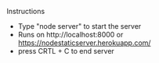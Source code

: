 Instructions
- Type "node server" to start the server
- Runs on http://localhost:8000 or https://nodestaticserver.herokuapp.com/
- press CRTL + C to end server
